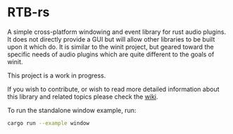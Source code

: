 # RTB-rs
A simple cross-platform windowing and event library for rust audio plugins. It does not directly provide a GUI but will allow other libraries to be built upon it which do. It is similar to the winit project, but geared toward the specific needs of audio plugins which are quite different to the goals of winit.

This project is a work in progress.

If you wish to contribute, or wish to read more detailed information about this library and related topics please check the [wiki](https://github.com/rust-dsp/rust-vst/wiki/Rust-Audio-GUI-Development-Progress).

To run the standalone window example, run:
```bash
cargo run --example window
```
